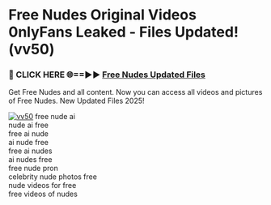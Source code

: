 # Free Nudes Original Videos 0nlyFans Leaked - Files Updated! (vv50)

<h3>🔴 CLICK HERE 🌐==►► <a href="https://tinyurl.com/52m3yx9h" rel="nofollow">Free Nudes Updated Files</a></h3>

Get Free Nudes and all content. Now you can access all videos and pictures of Free Nudes. New Updated Files 2025!

[![vv50](https://i.imgur.com/TnHtlc8.gif)](https://tinyurl.com/52m3yx9h)
free nude ai<br>
nude ai free<br>
free ai nude<br>
ai nude free<br>
free ai nudes<br>
ai nudes free<br>
free nude pron<br>
celebrity nude photos free<br>
nude videos for free<br>
free videos of nudes